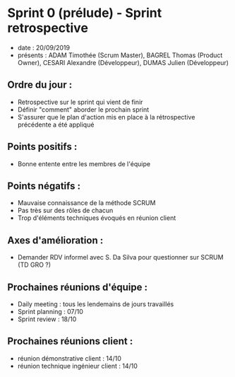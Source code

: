 # Sprint 0 (prélude) - Sprint retrospective 

+ date : 20/09/2019 
+ présents : ADAM Timothée (Scrum Master), BAGREL Thomas (Product Owner), CESARI Alexandre (Développeur), DUMAS Julien (Développeur)


## Ordre du jour : 
+ Retrospective sur le sprint qui vient de finir
+ Définir "comment" aborder le prochain sprint
+ S'assurer que le plan d'action mis en place à la rétrospective précédente a été appliqué

## Points positifs :
+ Bonne entente entre les membres de l'équipe 

## Points négatifs :
+ Mauvaise connaissance de la méthode SCRUM
+ Pas très sur des rôles de chacun
+ Trop d'éléments techniques évoqués en réunion client

## Axes d'amélioration :
+ Demander RDV informel avec S. Da Silva pour questionner sur SCRUM (TD GRO ?)

## Prochaines réunions d'équipe :

+ Daily meeting : tous les lendemains de jours travaillés
+ Sprint planning : 07/10
+ Sprint review : 18/10

## Prochaines réunions client : 

+ réunion démonstrative client : 14/10
+ réunion technique ingénieur client : 14/10